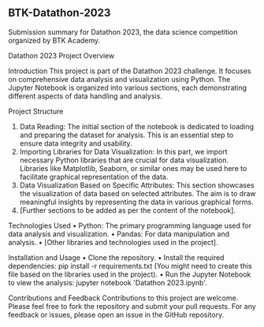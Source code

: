 ﻿## BTK-Datathon-2023
Submission summary for Datathon 2023, the data science competition organized by BTK Academy.

Datathon 2023 Project Overview

Introduction
This project is part of the Datathon 2023 challenge. It focuses on comprehensive data analysis and visualization using Python. The Jupyter Notebook is organized into various sections, each demonstrating different aspects of data handling and analysis.

Project Structure
1. Data Reading: The initial section of the notebook is dedicated to loading and preparing the dataset for analysis. This is an essential step to ensure data integrity and usability.
2. Importing Libraries for Data Visualization: In this part, we import necessary Python libraries that are crucial for data visualization. Libraries like Matplotlib, Seaborn, or similar ones may be used here to facilitate graphical representation of the data.
3. Data Visualization Based on Specific Attributes: This section showcases the visualization of data based on selected attributes. The aim is to draw meaningful insights by representing the data in various graphical forms.
4. [Further sections to be added as per the content of the notebook].

Technologies Used
• Python: The primary programming language used for data analysis and visualization.
• Pandas: For data manipulation and analysis.
• [Other libraries and technologies used in the project].

Installation and Usage
• Clone the repository.
• Install the required dependencies: pip install -r requirements.txt (You might need to create this file based on the libraries used in the project).
• Run the Jupyter Notebook to view the analysis: jupyter notebook 'Datathon 2023.ipynb'.

Contributions and Feedback
Contributions to this project are welcome. Please feel free to fork the repository and submit your pull requests. For any feedback or issues, please open an issue in the GitHub repository.

